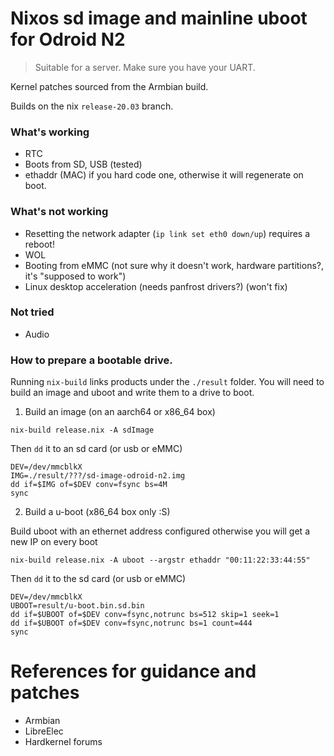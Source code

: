 # Nixos sd image and mainline uboot for Odroid N2

> Suitable for a server. Make sure you have your UART.

Kernel patches sourced from the Armbian build.

Builds on the nix `release-20.03` branch.

### What's working

- RTC
- Boots from SD, USB (tested)
- ethaddr (MAC) if you hard code one, otherwise it will regenerate on boot.

### What's not working

- Resetting the network adapter (`ip link set eth0 down/up`) requires a reboot!
- WOL
- Booting from eMMC (not sure why it doesn't work, hardware partitions?, it's "supposed to work")
- Linux desktop acceleration (needs panfrost drivers?) (won't fix)

### Not tried

- Audio

### How to prepare a bootable drive.

Running `nix-build` links products under the `./result` folder. You will need to build an image and uboot and write them to a drive to boot.

1. Build an image (on an aarch64 or x86_64 box)

`nix-build release.nix -A sdImage`

Then `dd` it to an sd card (or usb or eMMC)

```
DEV=/dev/mmcblkX
IMG=./result/???/sd-image-odroid-n2.img
dd if=$IMG of=$DEV conv=fsync bs=4M
sync
```

2. Build a u-boot (x86_64 box only :S)

Build uboot with an ethernet address configured otherwise you will get a new IP on every boot

`nix-build release.nix -A uboot --argstr ethaddr "00:11:22:33:44:55"`

Then `dd` it to the sd card (or usb or eMMC)

```
DEV=/dev/mmcblkX
UBOOT=result/u-boot.bin.sd.bin
dd if=$UBOOT of=$DEV conv=fsync,notrunc bs=512 skip=1 seek=1
dd if=$UBOOT of=$DEV conv=fsync,notrunc bs=1 count=444
sync
```

# References for guidance and patches

- Armbian
- LibreElec
- Hardkernel forums

